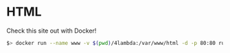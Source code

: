 # HTML

Check this site out with Docker!

```bash
$> docker run --name www -v $(pwd)/4lambda:/var/www/html -d -p 80:80 rustydb/centos:7-lamp
```